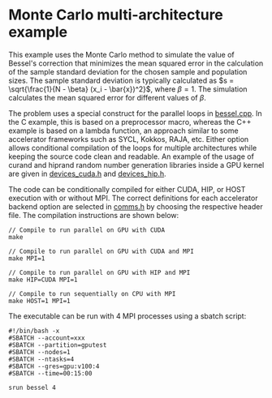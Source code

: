 # Monte Carlo multi-architecture example

This example uses the Monte Carlo method to simulate the value of Bessel's correction that minimizes the mean squared error in the calculation of the sample standard deviation for the chosen sample and population sizes. The sample standard deviation is typically calculated as $s = \sqrt{\frac{1}{N - \beta} (x_i - \bar{x})^2}$, where $\beta = 1$. The simulation calculates the mean squared error for different values of $\beta$.

The problem uses a special construct for the parallel loops in [bessel.cpp](src/bessel.cpp). In the C example, this is based on a preprocessor macro, whereas the C++ example is based on a lambda function, an approach similar to some accelerator frameworks such as SYCL, Kokkos, RAJA, etc. Either option allows conditional compilation of the loops for multiple architectures while keeping the source code clean and readable. An example of the usage of curand and hiprand random number generation libraries inside a GPU kernel are given in [devices_cuda.h](src/devices_cuda.h) and [devices_hip.h](src/devices_hip.h).

The code can be conditionally compiled for either CUDA, HIP, or HOST execution with or without MPI. The correct definitions for each accelerator backend option are selected in [comms.h](src/comms.h) by choosing the respective header file. The compilation instructions are shown below:

```
// Compile to run parallel on GPU with CUDA
make

// Compile to run parallel on GPU with CUDA and MPI
make MPI=1

// Compile to run parallel on GPU with HIP and MPI
make HIP=CUDA MPI=1

// Compile to run sequentially on CPU with MPI
make HOST=1 MPI=1

```

The executable can be run with 4 MPI processes using a sbatch script: 
```
#!/bin/bash -x
#SBATCH --account=xxx
#SBATCH --partition=gputest
#SBATCH --nodes=1
#SBATCH --ntasks=4
#SBATCH --gres=gpu:v100:4
#SBATCH --time=00:15:00

srun bessel 4
```